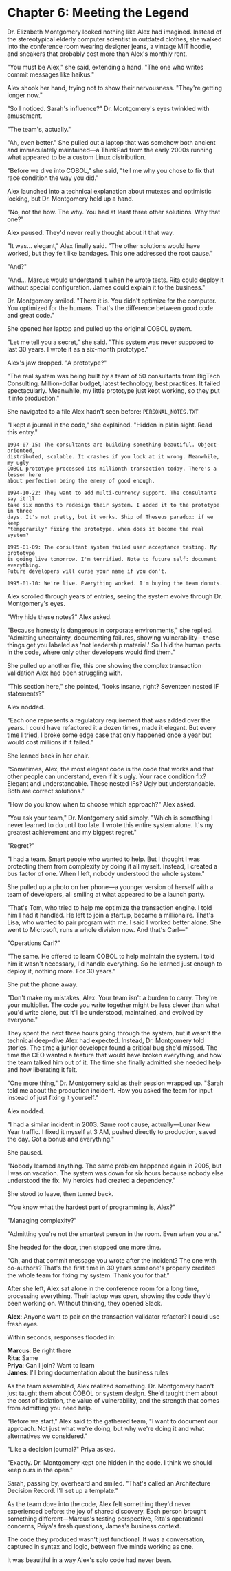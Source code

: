 # Chapter 6: Meeting the Legend

Dr. Elizabeth Montgomery looked nothing like Alex had imagined. Instead of the stereotypical elderly computer scientist in outdated clothes, she walked into the conference room wearing designer jeans, a vintage MIT hoodie, and sneakers that probably cost more than Alex's monthly rent.

"You must be Alex," she said, extending a hand. "The one who writes commit messages like haikus."

Alex shook her hand, trying not to show their nervousness. "They're getting longer now."

"So I noticed. Sarah's influence?" Dr. Montgomery's eyes twinkled with amusement.

"The team's, actually."

"Ah, even better." She pulled out a laptop that was somehow both ancient and immaculately maintained—a ThinkPad from the early 2000s running what appeared to be a custom Linux distribution.

"Before we dive into COBOL," she said, "tell me why you chose to fix that race condition the way you did."

Alex launched into a technical explanation about mutexes and optimistic locking, but Dr. Montgomery held up a hand.

"No, not the how. The why. You had at least three other solutions. Why that one?"

Alex paused. They'd never really thought about it that way.

"It was... elegant," Alex finally said. "The other solutions would have worked, but they felt like bandages. This one addressed the root cause."

"And?"

"And... Marcus would understand it when he wrote tests. Rita could deploy it without special configuration. James could explain it to the business."

Dr. Montgomery smiled. "There it is. You didn't optimize for the computer. You optimized for the humans. That's the difference between good code and great code."

She opened her laptop and pulled up the original COBOL system.

"Let me tell you a secret," she said. "This system was never supposed to last 30 years. I wrote it as a six-month prototype."

Alex's jaw dropped. "A prototype?"

"The real system was being built by a team of 50 consultants from BigTech Consulting. Million-dollar budget, latest technology, best practices. It failed spectacularly. Meanwhile, my little prototype just kept working, so they put it into production."

She navigated to a file Alex hadn't seen before: `PERSONAL_NOTES.TXT`

"I kept a journal in the code," she explained. "Hidden in plain sight. Read this entry."

```
1994-07-15: The consultants are building something beautiful. Object-oriented, 
distributed, scalable. It crashes if you look at it wrong. Meanwhile, my ugly 
COBOL prototype processed its millionth transaction today. There's a lesson here 
about perfection being the enemy of good enough.

1994-10-22: They want to add multi-currency support. The consultants say it'll 
take six months to redesign their system. I added it to the prototype in three 
days. It's not pretty, but it works. Ship of Theseus paradox: if we keep 
"temporarily" fixing the prototype, when does it become the real system?

1995-01-09: The consultant system failed user acceptance testing. My prototype 
is going live tomorrow. I'm terrified. Note to future self: document everything. 
Future developers will curse your name if you don't.

1995-01-10: We're live. Everything worked. I'm buying the team donuts.
```

Alex scrolled through years of entries, seeing the system evolve through Dr. Montgomery's eyes.

"Why hide these notes?" Alex asked.

"Because honesty is dangerous in corporate environments," she replied. "Admitting uncertainty, documenting failures, showing vulnerability—these things get you labeled as 'not leadership material.' So I hid the human parts in the code, where only other developers would find them."

She pulled up another file, this one showing the complex transaction validation Alex had been struggling with.

"This section here," she pointed, "looks insane, right? Seventeen nested IF statements?"

Alex nodded.

"Each one represents a regulatory requirement that was added over the years. I could have refactored it a dozen times, made it elegant. But every time I tried, I broke some edge case that only happened once a year but would cost millions if it failed."

She leaned back in her chair.

"Sometimes, Alex, the most elegant code is the code that works and that other people can understand, even if it's ugly. Your race condition fix? Elegant and understandable. These nested IFs? Ugly but understandable. Both are correct solutions."

"How do you know when to choose which approach?" Alex asked.

"You ask your team," Dr. Montgomery said simply. "Which is something I never learned to do until too late. I wrote this entire system alone. It's my greatest achievement and my biggest regret."

"Regret?"

"I had a team. Smart people who wanted to help. But I thought I was protecting them from complexity by doing it all myself. Instead, I created a bus factor of one. When I left, nobody understood the whole system."

She pulled up a photo on her phone—a younger version of herself with a team of developers, all smiling at what appeared to be a launch party.

"That's Tom, who tried to help me optimize the transaction engine. I told him I had it handled. He left to join a startup, became a millionaire. That's Lisa, who wanted to pair program with me. I said I worked better alone. She went to Microsoft, runs a whole division now. And that's Carl—"

"Operations Carl?"

"The same. He offered to learn COBOL to help maintain the system. I told him it wasn't necessary, I'd handle everything. So he learned just enough to deploy it, nothing more. For 30 years."

She put the phone away.

"Don't make my mistakes, Alex. Your team isn't a burden to carry. They're your multiplier. The code you write together might be less clever than what you'd write alone, but it'll be understood, maintained, and evolved by everyone."

They spent the next three hours going through the system, but it wasn't the technical deep-dive Alex had expected. Instead, Dr. Montgomery told stories. The time a junior developer found a critical bug she'd missed. The time the CEO wanted a feature that would have broken everything, and how the team talked him out of it. The time she finally admitted she needed help and how liberating it felt.

"One more thing," Dr. Montgomery said as their session wrapped up. "Sarah told me about the production incident. How you asked the team for input instead of just fixing it yourself."

Alex nodded.

"I had a similar incident in 2003. Same root cause, actually—Lunar New Year traffic. I fixed it myself at 3 AM, pushed directly to production, saved the day. Got a bonus and everything."

She paused.

"Nobody learned anything. The same problem happened again in 2005, but I was on vacation. The system was down for six hours because nobody else understood the fix. My heroics had created a dependency."

She stood to leave, then turned back.

"You know what the hardest part of programming is, Alex?"

"Managing complexity?"

"Admitting you're not the smartest person in the room. Even when you are."

She headed for the door, then stopped one more time.

"Oh, and that commit message you wrote after the incident? The one with co-authors? That's the first time in 30 years someone's properly credited the whole team for fixing my system. Thank you for that."

After she left, Alex sat alone in the conference room for a long time, processing everything. Their laptop was open, showing the code they'd been working on. Without thinking, they opened Slack.

**Alex**: Anyone want to pair on the transaction validator refactor? I could use fresh eyes.

Within seconds, responses flooded in:

**Marcus**: Be right there  
**Rita**: Same  
**Priya**: Can I join? Want to learn  
**James**: I'll bring documentation about the business rules

As the team assembled, Alex realized something. Dr. Montgomery hadn't just taught them about COBOL or system design. She'd taught them about the cost of isolation, the value of vulnerability, and the strength that comes from admitting you need help.

"Before we start," Alex said to the gathered team, "I want to document our approach. Not just what we're doing, but why we're doing it and what alternatives we considered."

"Like a decision journal?" Priya asked.

"Exactly. Dr. Montgomery kept one hidden in the code. I think we should keep ours in the open."

Sarah, passing by, overheard and smiled. "That's called an Architecture Decision Record. I'll set up a template."

As the team dove into the code, Alex felt something they'd never experienced before: the joy of shared discovery. Each person brought something different—Marcus's testing perspective, Rita's operational concerns, Priya's fresh questions, James's business context.

The code they produced wasn't just functional. It was a conversation, captured in syntax and logic, between five minds working as one.

It was beautiful in a way Alex's solo code had never been.
